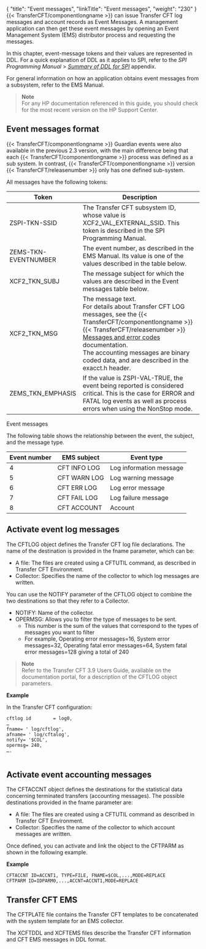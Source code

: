 {
    "title": "Event messages",
    "linkTitle": "Event messages",
    "weight": "230"
}{{< TransferCFT/componentlongname  >}} can issue Transfer CFT log messages and account records as Event Messages. A management application can then get these event messages by opening an Event Management System (EMS) distributor process and requesting the messages.

In this chapter, event-message tokens and their values are represented in DDL. For a quick explanation of DDL as it applies to SPI, refer to the *SPI Programming Manual* &gt; *[Summary of DDL for SPI](http://h20565.www2.hpe.com/hpsc/doc/public/display?sp4ts.oid=4201303&docId=emr_na-c02131958&docLocale=en_US)* appendix.

For general information on how an application obtains event messages from a subsystem, refer to the EMS Manual.

> **Note**  
> For any HP documentation referenced in this guide, you should check for the most recent version on the HP Support Center.

## Event messages format

{{< TransferCFT/componentlongname  >}} Guardian events were also available in the previous 2.3 version, with the main difference being that each {{< TransferCFT/componentlongname  >}} process was defined as a sub system. In contrast, {{< TransferCFT/componentlongname  >}} version {{< TransferCFT/releasenumber  >}}  only has one defined sub-system.

All messages have the following tokens:


| Token  | Description  |
| --- | --- |
| ZSPI-TKN-SSID  |  The Transfer CFT subsystem ID, whose value is XCF2_VAL_EXTERNAL_SSID. This token is described in the SPI Programming Manual.  |
| ZEMS-TKN-EVENTNUMBER  |  The event number, as described in the EMS Manual. Its value is one of the values described in the table below.  |
| XCF2_TKN_SUBJ  |  The message subject for which the values are described in the Event messages table below.  |
| XCF2_TKN_MSG  |  The message text.<br/>For details about Transfer CFT LOG messages, see the {{< TransferCFT/componentlongname  >}} {{< TransferCFT/releasenumber  >}} <a href="https://docs.axway.com/bundle/TransferCFT_38_UsersGuide_allOS_en_HTML5/page/Content/Troubleshooting/Messages_and_Codes/Messages_and_error_codes_Start_here_1.htm">Messages and error codes</a> documentation.<br/>The accounting messages are binary coded data, and are described in the exacct.h header.  |
| ZEMS_TKN_EMPHASIS  | If the value is ZSPI-VAL-TRUE, the event being reported is considered critical. This is the case for ERROR and FATAL log events as well as process errors when using the NonStop mode.  |


Event messages

The following table shows the relationship between the event, the subject, and the message type.


| Event number  | EMS subject  | Event type  |
| --- | --- | --- |
| 4  | CFT INFO LOG  | Log information message  |
| 5  | CFT WARN LOG  | Log warning message  |
| 6  | CFT ERR LOG  | Log error message  |
| 7  | CFT FAIL LOG  | Log failure message  |
| 8  | CFT ACCOUNT  | Account  |


## Activate event log messages

The CFTLOG object defines the Transfer CFT log file declarations. The name of the destination is provided in the fname parameter, which can be:

-   A file: The files are created using a CFTUTIL command, as described in Transfer CFT Environment.
-   Collector: Specifies the name of the collector to which log messages are written.

You can use the NOTIFY parameter of the CFTLOG object to combine the two destinations so that they  refer to a Collector.

-   NOTIFY: Name of the collector.
-   OPERMSG: Allows you to filter the type of messages to be sent.
    -   This number is the sum of the values that correspond to the types of messages you want to filter
    -   For example, Operating error messages=16, System error messages=32, Operating fatal error messages=64, System fatal error messages=128 giving a total of 240

> **Note**  
> Refer to the Transfer CFT 3.9 Users Guide, available on the documentation portal, for a description of the CFTLOG object parameters.

**Example**

In the Transfer CFT configuration:

```
cftlog id        = log0,
…
fname= ' log/cftlog',
afname= ' log/cftalog',
notify= '$COL',
opermsg= 240,
….
 
```

## Activate event accounting messages

The CFTACCNT object defines the destinations for the statistical data concerning terminated transfers (accounting messages). The possible destinations provided in the fname parameter are:

-   A file: The files are created using a CFTUTIL command as described in Transfer CFT Environment.
-   Collector: Specifies the name of the collector to which account messages are written.

Once defined, you can activate and link the object  to the CFTPARM as shown in the following example.

**Example**

```
CFTACCNT ID=ACCNT1, TYPE=FILE, FNAME=$COL,...,MODE=REPLACE
CFTPARM ID=IDPARM0,...,ACCNT=ACCNT1,MODE=REPLACE
```

## Transfer CFT EMS

The CFTPLATE file contains the Transfer CFT templates to be concatenated with the system template for an EMS collector.

The XCFTDDL and XCFTEMS files describe the Transfer CFT information and CFT EMS messages in DDL format.

